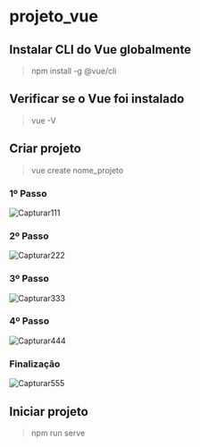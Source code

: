 # projeto_vue

## Instalar CLI do Vue globalmente
> npm install -g @vue/cli

## Verificar se o Vue foi instalado
> vue -V

## Criar projeto
> vue create nome_projeto

### 1º Passo
![Capturar111](https://user-images.githubusercontent.com/83317033/152651240-527df123-6739-4e17-965f-562adb910b16.PNG)

### 2º Passo
![Capturar222](https://user-images.githubusercontent.com/83317033/152651241-55267166-8801-4993-bff6-d1a3cc3cd942.PNG)

### 3º Passo
![Capturar333](https://user-images.githubusercontent.com/83317033/152651243-7df96c23-4fdf-4fac-b75a-723e70913332.PNG)

### 4º Passo
![Capturar444](https://user-images.githubusercontent.com/83317033/152651248-1b46c76a-bb04-4fce-a281-2d7fa123bcd2.PNG)

### Finalização
![Capturar555](https://user-images.githubusercontent.com/83317033/152651251-f045fc3f-f6a6-49aa-ae08-775c2cb21f9a.PNG)

## Iniciar projeto 
> npm run serve
